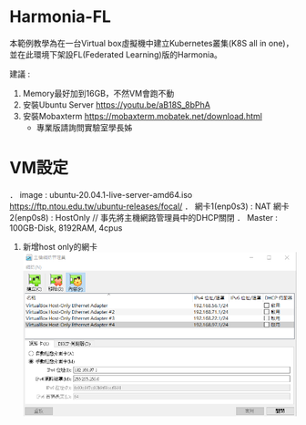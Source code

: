 # Harmonia-FL
本範例教學為在一台Virtual box虛擬機中建立Kubernetes叢集(K8S all in one)，並在此環境下架設FL(Federated Learning)版的Harmonia。

建議 : 

1. Memory最好加到16GB，不然VM會跑不動
2. 安裝Ubuntu Server
   https://youtu.be/aB18S_8bPhA
3. 安裝Mobaxterm
   https://mobaxterm.mobatek.net/download.html
   * 專業版請詢問實驗室學長姊
   
# VM設定
． image : ubuntu-20.04.1-live-server-amd64.iso 
   https://ftp.ntou.edu.tw/ubuntu-releases/focal/
． 網卡1(enp0s3) : NAT
   網卡2(enp0s8) : HostOnly       // 事先將主機網路管理員中的DHCP關閉
． Master : 100GB-Disk, 8192RAM, 4cpus    
1. 新增host only的網卡
   ![image](https://github.com/jai-9110/Harmonia-FL/blob/fc6cba6ba66fd6958071e22dffba9910fc18fef6/%E4%B8%BB%E6%A9%9F%E7%B6%B2%E8%B7%AF%E7%AE%A1%E7%90%86%E5%93%A1.png)
